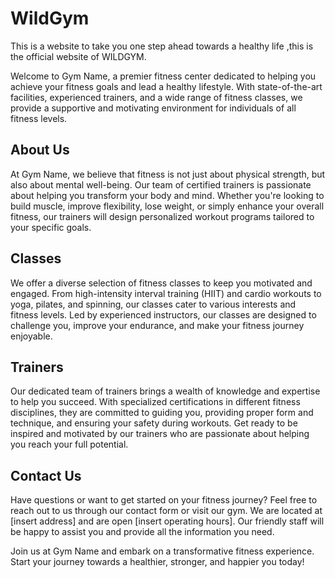 # WildGym
This is a website to take you one step ahead towards a healthy life ,this is the official website of WILDGYM.

Welcome to Gym Name, a premier fitness center dedicated to helping you achieve your fitness goals and lead a healthy lifestyle. With state-of-the-art facilities, experienced trainers, and a wide range of fitness classes, we provide a supportive and motivating environment for individuals of all fitness levels.

## About Us

At Gym Name, we believe that fitness is not just about physical strength, but also about mental well-being. Our team of certified trainers is passionate about helping you transform your body and mind. Whether you're looking to build muscle, improve flexibility, lose weight, or simply enhance your overall fitness, our trainers will design personalized workout programs tailored to your specific goals.

## Classes

We offer a diverse selection of fitness classes to keep you motivated and engaged. From high-intensity interval training (HIIT) and cardio workouts to yoga, pilates, and spinning, our classes cater to various interests and fitness levels. Led by experienced instructors, our classes are designed to challenge you, improve your endurance, and make your fitness journey enjoyable.

## Trainers

Our dedicated team of trainers brings a wealth of knowledge and expertise to help you succeed. With specialized certifications in different fitness disciplines, they are committed to guiding you, providing proper form and technique, and ensuring your safety during workouts. Get ready to be inspired and motivated by our trainers who are passionate about helping you reach your full potential.

## Contact Us

Have questions or want to get started on your fitness journey? Feel free to reach out to us through our contact form or visit our gym. We are located at [insert address] and are open [insert operating hours]. Our friendly staff will be happy to assist you and provide all the information you need.

Join us at Gym Name and embark on a transformative fitness experience. Start your journey towards a healthier, stronger, and happier you today!

